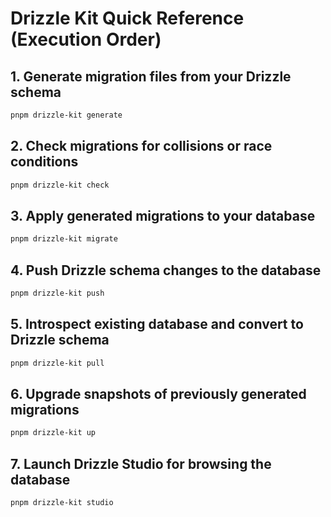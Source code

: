 

# Drizzle Kit Quick Reference (Execution Order)


## 1. Generate migration files from your Drizzle schema
```bash
pnpm drizzle-kit generate
```

## 2. Check migrations for collisions or race conditions

```bash
pnpm drizzle-kit check
```

## 3. Apply generated migrations to your database

```bash
pnpm drizzle-kit migrate
```

## 4. Push Drizzle schema changes to the database

```bash
pnpm drizzle-kit push
```

## 5. Introspect existing database and convert to Drizzle schema

```bash
pnpm drizzle-kit pull
```

## 6. Upgrade snapshots of previously generated migrations

```bash
pnpm drizzle-kit up
```

## 7. Launch Drizzle Studio for browsing the database

```bash
pnpm drizzle-kit studio
```

